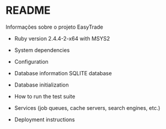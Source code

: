 # README

Informações sobre o projeto EasyTrade

* Ruby version
2.4.4-2-x64 with MSYS2

* System dependencies

* Configuration

* Database information
SQLITE database

* Database initialization

* How to run the test suite

* Services (job queues, cache servers, search engines, etc.)

* Deployment instructions
